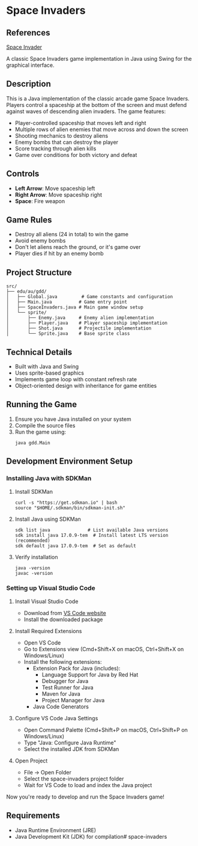 # Space Invaders
## References
[Space Invader](https://github.com/janbodnar/Java-Space-Invaders)

A classic Space Invaders game implementation in Java using Swing for the graphical interface.

## Description

This is a Java implementation of the classic arcade game Space Invaders. Players control a spaceship at the bottom of the screen and must defend against waves of descending alien invaders. The game features:

- Player-controlled spaceship that moves left and right
- Multiple rows of alien enemies that move across and down the screen
- Shooting mechanics to destroy aliens
- Enemy bombs that can destroy the player
- Score tracking through alien kills
- Game over conditions for both victory and defeat

## Controls

- **Left Arrow**: Move spaceship left
- **Right Arrow**: Move spaceship right
- **Space**: Fire weapon

## Game Rules

- Destroy all aliens (24 in total) to win the game
- Avoid enemy bombs
- Don't let aliens reach the ground, or it's game over
- Player dies if hit by an enemy bomb

## Project Structure

```
src/
├── edu/au/gdd/
│   ├── Global.java         # Game constants and configuration
│   ├── Main.java          # Game entry point
│   ├── SpaceInvaders.java # Main game window setup
│   └── sprite/
│       ├── Enemy.java     # Enemy alien implementation
│       ├── Player.java    # Player spaceship implementation
│       ├── Shot.java      # Projectile implementation
│       └── Sprite.java    # Base sprite class
```

## Technical Details

- Built with Java and Swing
- Uses sprite-based graphics
- Implements game loop with constant refresh rate
- Object-oriented design with inheritance for game entities

## Running the Game

1. Ensure you have Java installed on your system
2. Compile the source files
3. Run the game using:
   ```
   java gdd.Main
   ```

## Development Environment Setup

### Installing Java with SDKMan

1. Install SDKMan
   ```
   curl -s "https://get.sdkman.io" | bash
   source "$HOME/.sdkman/bin/sdkman-init.sh"
   ```

2. Install Java using SDKMan
   ```
   sdk list java              # List available Java versions
   sdk install java 17.0.9-tem  # Install latest LTS version (recommended)
   sdk default java 17.0.9-tem  # Set as default
   ```

3. Verify installation
   ```
   java -version
   javac -version
   ```

### Setting up Visual Studio Code

1. Install Visual Studio Code
   - Download from [VS Code website](https://code.visualstudio.com/)
   - Install the downloaded package

2. Install Required Extensions
   - Open VS Code
   - Go to Extensions view (Cmd+Shift+X on macOS, Ctrl+Shift+X on Windows/Linux)
   - Install the following extensions:
     - Extension Pack for Java (includes):
       - Language Support for Java by Red Hat
       - Debugger for Java
       - Test Runner for Java
       - Maven for Java
       - Project Manager for Java
     - Java Code Generators

3. Configure VS Code Java Settings
   - Open Command Palette (Cmd+Shift+P on macOS, Ctrl+Shift+P on Windows/Linux)
   - Type "Java: Configure Java Runtime"
   - Select the installed JDK from SDKMan

4. Open Project
   - File -> Open Folder
   - Select the space-invaders project folder
   - Wait for VS Code to load and index the Java project

Now you're ready to develop and run the Space Invaders game!

## Requirements

- Java Runtime Environment (JRE)
- Java Development Kit (JDK) for compilation# space-invaders
